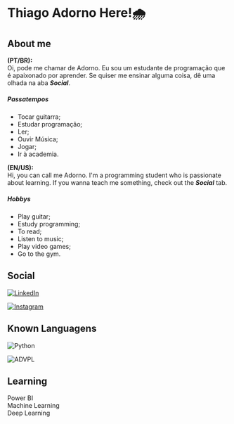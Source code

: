 # Thiago Adorno Here!🌧️
## **About me**
**(PT/BR):**  
Oi, pode me chamar de Adorno. Eu sou um estudante de programação que é apaixonado por aprender. Se quiser me ensinar alguma coisa, dê uma olhada na aba **_Social_**.  
##### **Passatempos**
* Tocar guitarra;
* Estudar programação;
* Ler;
* Ouvir Música;
* Jogar;
* Ir à academia.

**(EN/US):**  
Hi, you can call me Adorno. I'm a programming student who is passionate about learning. If you wanna teach me something, check out the **_Social_** tab.

##### **Hobbys**
* Play guitar;
* Estudy programming;
* To read;
* Listen to music;
* Play video games;
* Go to the gym.

## **Social**

[![LinkedIn](https://img.shields.io/badge/LinkedIn-000?style=for-the-badge&logo=linkedin&logoColor=0E76A8)](www.linkedin.com/in/thiago-adorno)

[![Instagram](https://img.shields.io/badge/Instagram-000?style=for-the-badge&logo=instagram)](https://www.instagram.com/ad0rn0.prw/)

## **Known Languagens**
![Python](https://img.shields.io/badge/Python-000?style=for-the-badge&logo=python)

![ADVPL](https://img.shields.io/badge/Advpl-000?style=for-the-badge&logo=Advpl)

## **Learning**
Power BI  
Machine Learning  
Deep Learning  
